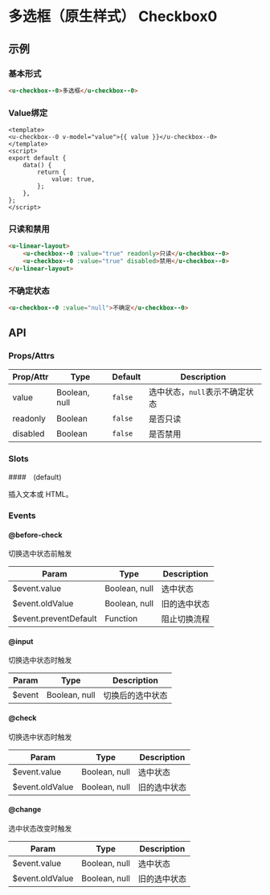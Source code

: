 # 多选框（原生样式） Checkbox0

## 示例
### 基本形式

``` html
<u-checkbox--0>多选框</u-checkbox--0>
```

### Value绑定

``` vue
<template>
<u-checkbox--0 v-model="value">{{ value }}</u-checkbox--0>
</template>
<script>
export default {
    data() {
        return {
            value: true,
        };
    },
};
</script>
```

### 只读和禁用

``` html
<u-linear-layout>
    <u-checkbox--0 :value="true" readonly>只读</u-checkbox--0>
    <u-checkbox--0 :value="true" disabled>禁用</u-checkbox--0>
</u-linear-layout>
```

### 不确定状态

``` html
<u-checkbox--0 :value="null">不确定</u-checkbox--0>
```

## API
### Props/Attrs

| Prop/Attr | Type | Default | Description |
| --------- | ---- | ------- | ----------- |
| value | Boolean, null | `false` | 选中状态，`null`表示不确定状态  |
| readonly | Boolean | `false` | 是否只读 |
| disabled | Boolean | `false` | 是否禁用 |

### Slots

####　(default)

插入文本或 HTML。

### Events

#### @before-check

切换选中状态前触发

| Param | Type | Description |
| ----- | ---- | ----------- |
| $event.value | Boolean, null | 选中状态 |
| $event.oldValue | Boolean, null | 旧的选中状态 |
| $event.preventDefault | Function | 阻止切换流程 |

#### @input

切换选中状态时触发

| Param | Type | Description |
| ----- | ---- | ----------- |
| $event | Boolean, null | 切换后的选中状态 |

#### @check

切换选中状态时触发

| Param | Type | Description |
| ----- | ---- | ----------- |
| $event.value | Boolean, null | 选中状态 |
| $event.oldValue | Boolean, null | 旧的选中状态 |

#### @change

选中状态改变时触发

| Param | Type | Description |
| ----- | ---- | ----------- |
| $event.value | Boolean, null | 选中状态 |
| $event.oldValue | Boolean, null | 旧的选中状态 |

